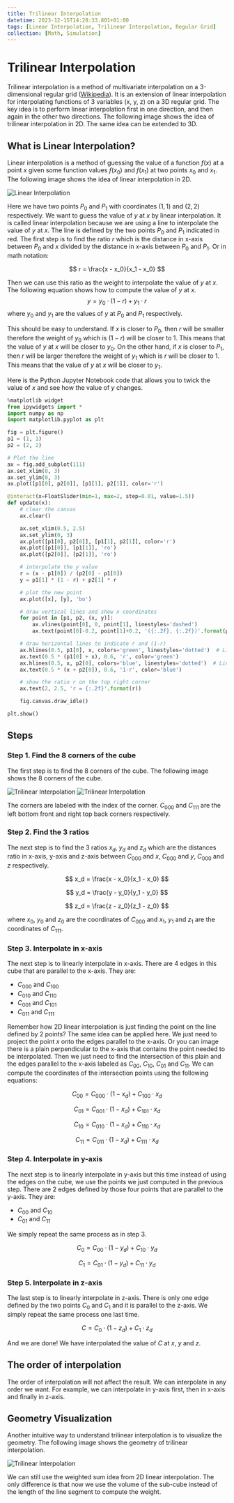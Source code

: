 ```yaml
---
title: Trilinear Interpolation
datetime: 2023-12-15T14:28:33.801+01:00
tags: [Linear Interpolation, Trilinear Interpolation, Regular Grid]
collection: [Math, Simulation]
---
```

# Trilinear Interpolation
Trilinear interpolation is a method of multivariate interpolation on a 3-dimensional regular grid ([Wikipedia](https://en.wikipedia.org/wiki/Trilinear_interpolation)). It is an extension of linear interpolation for interpolating functions of 3 variables (x, y, z) on a 3D regular grid. The key idea is to perform linear interpolation first in one direction, and then again in the other two directions. The following image shows the idea of trilinear interpolation in 2D. The same idea can be extended to 3D.

## What is Linear Interpolation?
Linear interpolation is a method of guessing the value of a function $f(x)$ at a point $x$ given some function values $f(x_0)$ and $f(x_1)$ at two points $x_0$ and $x_1$. The following image shows the idea of linear interpolation in 2D. 

![Linear Interpolation](images/Trilinear_Interpolation/Linear_Interpolation.gif)

Here we have two points $P_0$ and $P_1$ with coordinates $(1, 1)$ and $(2, 2)$ respectively. We want to guess the value of $y$ at $x$ by linear interpolation. It is called linear interpolation because we are using a line to interpolate the value of $y$ at $x$. The line is defined by the two points $P_0$ and $P_1$ indicated in red. The first step is to find the ratio $r$ which is the distance in x-axis between $P_0$ and $x$ divided by the distance in x-axis between $P_0$ and $P_1$. Or in math notation:

$$
r = \frac{x - x_0}{x_1 - x_0}
$$

Then we can use this ratio as the weight to interpolate the value of $y$ at $x$. The following equation shows how to compute the value of $y$ at $x$.
$$
y = y_0 \cdot (1 - r) + y_1 \cdot r
$$
where $y_0$ and $y_1$ are the values of $y$ at $P_0$ and $P_1$ respectively.

This should be easy to understand. If $x$ is closer to $P_0$, then $r$ will be smaller therefore the weight of $y_0$ which is $(1 - r)$ will be closer to 1. This means that the value of $y$ at $x$ will be closer to $y_0$. On the other hand, if $x$ is closer to $P_1$, then $r$ will be larger therefore the weight of $y_1$ which is $r$ will be closer to 1. This means that the value of $y$ at $x$ will be closer to $y_1$.


Here is the Python Jupyter Notebook code that allows you to twick the value of $x$ and see how the value of $y$ changes.
```python
%matplotlib widget
from ipywidgets import *
import numpy as np
import matplotlib.pyplot as plt

fig = plt.figure()
p1 = (1, 1)
p2 = (2, 2)

# Plot the line
ax = fig.add_subplot(111)
ax.set_xlim(0, 3)
ax.set_ylim(0, 3)
ax.plot([p1[0], p2[0]], [p1[1], p2[1]], color='r')

@interact(x=FloatSlider(min=1, max=2, step=0.01, value=1.5))
def update(x):
    # clear the canvas
    ax.clear()

    ax.set_xlim(0.5, 2.5)
    ax.set_ylim(0, 3)
    ax.plot([p1[0], p2[0]], [p1[1], p2[1]], color='r')
    ax.plot([p1[0]], [p1[1]], 'ro')
    ax.plot([p2[0]], [p2[1]], 'ro')

    # interpolate the y value
    r = (x - p1[0]) / (p2[0] - p1[0])
    y = p1[1] * (1 - r) + p2[1] * r

    # plot the new point
    ax.plot([x], [y], 'bo')

    # draw vertical lines and show x coordinates
    for point in [p1, p2, (x, y)]:
        ax.vlines(point[0], 0, point[1], linestyles='dashed')
        ax.text(point[0]-0.2, point[1]+0.2, '({:.2f}, {:.2f})'.format(point[0], point[1]))

    # draw horizontal lines to indicate r and (1-r)
    ax.hlines(0.5, p1[0], x, colors='green', linestyles='dotted')  # Line for (1-r)
    ax.text(0.5 * (p1[0] + x), 0.6, 'r', color='green')
    ax.hlines(0.5, x, p2[0], colors='blue', linestyles='dotted')  # Line for r
    ax.text(0.5 * (x + p2[0]), 0.6, '1-r', color='blue')

    # show the ratio r on the top right corner
    ax.text(2, 2.5, 'r = {:.2f}'.format(r))

    fig.canvas.draw_idle()

plt.show()
```

## Steps
### Step 1. Find the 8 corners of the cube
The first step is to find the 8 corners of the cube. The following image shows the 8 corners of the cube. 

![Trilinear Interpolation](images/Trilinear_Interpolation/Trilinear_Interpolation0.png)
![Trilinear Interpolation](images/Trilinear_Interpolation/Trilinear_Interpolation.png)

The corners are labeled with the index of the corner. $C_{000}$ and $C_{111}$ are the left bottom front and right top back corners respectively.

### Step 2. Find the 3 ratios
The next step is to find the 3 ratios $x_d$, $y_d$ and $z_d$ which are the distances ratio in x-axis, y-axis and z-axis between $C_{000}$ and $x$, $C_{000}$ and $y$, $C_{000}$ and $z$ respectively. 

$$
x_d = \frac{x - x_0}{x_1 - x_0}
$$

$$
y_d = \frac{y - y_0}{y_1 - y_0}
$$

$$
z_d = \frac{z - z_0}{z_1 - z_0}
$$

where $x_0$, $y_0$ and $z_0$ are the coordinates of $C_{000}$ and $x_1$, $y_1$ and $z_1$ are the coordinates of $C_{111}$.


### Step 3. Interpolate in x-axis
The next step is to linearly interpolate in x-axis. There are 4 edges in this cube that are parallel to the x-axis. They are:
- $C_{000}$ and $C_{100}$
- $C_{010}$ and $C_{110}$
- $C_{001}$ and $C_{101}$
- $C_{011}$ and $C_{111}$

Remember how 2D linear interpolation is just finding the point on the line defined by 2 points? The same idea can be applied here. We just need to project the point $x$ onto the edges parallel to the x-axis. Or you can image there is a plain perpendicular to the x-axis that contains the point needed to be interpolated. Then we just need to find the intersection of this plain and the edges parallel to the x-axis labeled as $C_{00}$, $C_{10}$, $C_{01}$ and $C_{11}$. We can compute the coordinates of the intersection points using the following equations:

$$
C_{00} = C_{000} \cdot (1 - x_d) + C_{100} \cdot x_d
$$

$$
C_{01} = C_{001} \cdot (1 - x_d) + C_{101} \cdot x_d
$$

$$
C_{10} = C_{010} \cdot (1 - x_d) + C_{110} \cdot x_d
$$

$$
C_{11} = C_{011} \cdot (1 - x_d) + C_{111} \cdot x_d
$$

### Step 4. Interpolate in y-axis
The next step is to linearly interpolate in y-axis but this time instead of using the edges on the cube, we use the points we just computed in the previous step. There are 2 edges defined by those four points that are parallel to the y-axis. They are:
- $C_{00}$ and $C_{10}$
- $C_{01}$ and $C_{11}$

We simply repeat the same process as in step 3.

$$
C_{0} = C_{00} \cdot (1 - y_d) + C_{10} \cdot y_d
$$

$$
C_{1} = C_{01} \cdot (1 - y_d) + C_{11} \cdot y_d
$$

### Step 5. Interpolate in z-axis
The last step is to linearly interpolate in z-axis. There is only one edge defined by the two points $C_0$ and $C_1$ and it is parallel to the z-axis. We simply repeat the same process one last time.

$$
C = C_{0} \cdot (1 - z_d) + C_{1} \cdot z_d
$$

And we are done! We have interpolated the value of $C$ at $x$, $y$ and $z$.

## The order of interpolation
The order of interpolation will not affect the result. We can interpolate in any order we want. For example, we can interpolate in y-axis first, then in x-axis and finally in z-axis.

## Geometry Visualization
Another intuitive way to understand trilinear interpolation is to visualize the geometry. The following image shows the geometry of trilinear interpolation.

![Trilinear Interpolation](images/Trilinear_Interpolation/Trilinear_interpolation_visualisation.png)

We can still use the weighted sum idea from 2D linear interpolation. The only difference is that now we use the volume of the sub-cube instead of the length of the line segment to compute the weight.